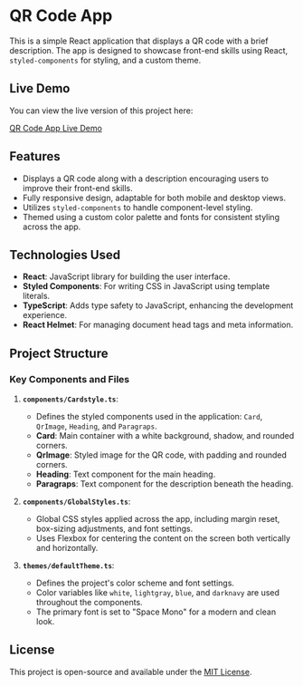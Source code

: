 # QR Code App

This is a simple React application that displays a QR code with a brief description. The app is designed to showcase front-end skills using React, `styled-components` for styling, and a custom theme.

## Live Demo

You can view the live version of this project here:

[QR Code App Live Demo](https://enchanting-zuccutto-7ed34e.netlify.app/)

## Features

- Displays a QR code along with a description encouraging users to improve their front-end skills.
- Fully responsive design, adaptable for both mobile and desktop views.
- Utilizes `styled-components` to handle component-level styling.
- Themed using a custom color palette and fonts for consistent styling across the app.

## Technologies Used

- **React**: JavaScript library for building the user interface.
- **Styled Components**: For writing CSS in JavaScript using template literals.
- **TypeScript**: Adds type safety to JavaScript, enhancing the development experience.
- **React Helmet**: For managing document head tags and meta information.

## Project Structure


### Key Components and Files

1. **`components/Cardstyle.ts`**:
   - Defines the styled components used in the application: `Card`, `QrImage`, `Heading`, and `Paragraps`.
   - **Card**: Main container with a white background, shadow, and rounded corners.
   - **QrImage**: Styled image for the QR code, with padding and rounded corners.
   - **Heading**: Text component for the main heading.
   - **Paragraps**: Text component for the description beneath the heading.

2. **`components/GlobalStyles.ts`**:
   - Global CSS styles applied across the app, including margin reset, box-sizing adjustments, and font settings.
   - Uses Flexbox for centering the content on the screen both vertically and horizontally.

3. **`themes/defaultTheme.ts`**:
   - Defines the project's color scheme and font settings.
   - Color variables like `white`, `lightgray`, `blue`, and `darknavy` are used throughout the components.
   - The primary font is set to "Space Mono" for a modern and clean look.

## License

This project is open-source and available under the [MIT License](LICENSE).
